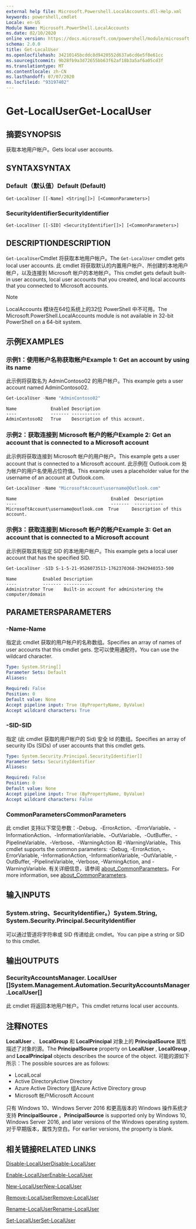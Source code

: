 ```yaml
---
external help file: Microsoft.Powershell.LocalAccounts.dll-Help.xml
keywords: powershell,cmdlet
Locale: en-US
Module Name: Microsoft.PowerShell.LocalAccounts
ms.date: 02/10/2020
online version: https://docs.microsoft.com/powershell/module/microsoft.powershell.localaccounts/get-localuser?view=powershell-5.1&WT.mc_id=ps-gethelp
schema: 2.0.0
title: Get-LocalUser
ms.openlocfilehash: 34210145bcddc8d9420552d637a6cd6e5f8e61cc
ms.sourcegitcommit: 9b28fb9a3d72655bb63f62af18b3a5af6a05cd3f
ms.translationtype: MT
ms.contentlocale: zh-CN
ms.lasthandoff: 07/07/2020
ms.locfileid: "93197402"
---
```

# <span data-ttu-id="ae931-103">Get-LocalUser</span><span class="sxs-lookup"><span data-stu-id="ae931-103">Get-LocalUser</span></span>

## <span data-ttu-id="ae931-104">摘要</span><span class="sxs-lookup"><span data-stu-id="ae931-104">SYNOPSIS</span></span>
<span data-ttu-id="ae931-105">获取本地用户帐户。</span><span class="sxs-lookup"><span data-stu-id="ae931-105">Gets local user accounts.</span></span>

## <span data-ttu-id="ae931-106">SYNTAX</span><span class="sxs-lookup"><span data-stu-id="ae931-106">SYNTAX</span></span>

### <span data-ttu-id="ae931-107">Default（默认值）</span><span class="sxs-lookup"><span data-stu-id="ae931-107">Default (Default)</span></span>

```
Get-LocalUser [[-Name] <String[]>] [<CommonParameters>]
```

### <span data-ttu-id="ae931-108">SecurityIdentifier</span><span class="sxs-lookup"><span data-stu-id="ae931-108">SecurityIdentifier</span></span>

```
Get-LocalUser [[-SID] <SecurityIdentifier[]>] [<CommonParameters>]
```

## <span data-ttu-id="ae931-109">DESCRIPTION</span><span class="sxs-lookup"><span data-stu-id="ae931-109">DESCRIPTION</span></span>

<span data-ttu-id="ae931-110">`Get-LocalUser`Cmdlet 将获取本地用户帐户。</span><span class="sxs-lookup"><span data-stu-id="ae931-110">The `Get-LocalUser` cmdlet gets local user accounts.</span></span> <span data-ttu-id="ae931-111">此 cmdlet 将获取默认的内置用户帐户、所创建的本地用户帐户，以及连接到 Microsoft 帐户的本地帐户。</span><span class="sxs-lookup"><span data-stu-id="ae931-111">This cmdlet gets default built-in user accounts, local user accounts that you created, and local accounts that you connected to Microsoft accounts.</span></span>

> [!NOTE]
> <span data-ttu-id="ae931-112">LocalAccounts 模块在64位系统上的32位 PowerShell 中不可用。</span><span class="sxs-lookup"><span data-stu-id="ae931-112">The Microsoft.PowerShell.LocalAccounts module is not available in 32-bit PowerShell on a 64-bit system.</span></span>

## <span data-ttu-id="ae931-113">示例</span><span class="sxs-lookup"><span data-stu-id="ae931-113">EXAMPLES</span></span>

### <span data-ttu-id="ae931-114">示例1：使用帐户名称获取帐户</span><span class="sxs-lookup"><span data-stu-id="ae931-114">Example 1: Get an account by using its name</span></span>

<span data-ttu-id="ae931-115">此示例将获取名为 AdminContoso02 的用户帐户。</span><span class="sxs-lookup"><span data-stu-id="ae931-115">This example gets a user account named AdminContoso02.</span></span>

```powershell
Get-LocalUser -Name "AdminContoso02"
```

```Output
Name             Enabled Description
----             ------- -----------
AdminContoso02   True    Description of this account.
```

### <span data-ttu-id="ae931-116">示例2：获取连接到 Microsoft 帐户的帐户</span><span class="sxs-lookup"><span data-stu-id="ae931-116">Example 2: Get an account that is connected to a Microsoft account</span></span>

<span data-ttu-id="ae931-117">此示例将获取连接到 Microsoft 帐户的用户帐户。</span><span class="sxs-lookup"><span data-stu-id="ae931-117">This example gets a user account that is connected to a Microsoft account.</span></span> <span data-ttu-id="ae931-118">此示例在 Outlook.com 处为帐户的用户名使用占位符值。</span><span class="sxs-lookup"><span data-stu-id="ae931-118">This example uses a placeholder value for the username of an account at Outlook.com.</span></span>

```powershell
Get-LocalUser -Name "MicrosoftAccount\username@Outlook.com"
```

```Output
Name                                    Enabled  Description
----                                    -------  -----------
MicrosoftAccount\username@outlook.com  True     Description of this account.
```

### <span data-ttu-id="ae931-119">示例3：获取连接到 Microsoft 帐户的帐户</span><span class="sxs-lookup"><span data-stu-id="ae931-119">Example 3: Get an account that is connected to a Microsoft account</span></span>

<span data-ttu-id="ae931-120">此示例获取具有指定 SID 的本地用户帐户。</span><span class="sxs-lookup"><span data-stu-id="ae931-120">This example gets a local user account that has the specified SID.</span></span>

```powershell
Get-LocalUser -SID S-1-5-21-9526073513-1762370368-3942940353-500
```

```Output
Name          Enabled Description
----          ------- -----------
Administrator True    Built-in account for administering the computer/domain
```

## <span data-ttu-id="ae931-121">PARAMETERS</span><span class="sxs-lookup"><span data-stu-id="ae931-121">PARAMETERS</span></span>

### <span data-ttu-id="ae931-122">-Name</span><span class="sxs-lookup"><span data-stu-id="ae931-122">-Name</span></span>

<span data-ttu-id="ae931-123">指定此 cmdlet 获取的用户帐户的名称数组。</span><span class="sxs-lookup"><span data-stu-id="ae931-123">Specifies an array of names of user accounts that this cmdlet gets.</span></span> <span data-ttu-id="ae931-124">您可以使用通配符。</span><span class="sxs-lookup"><span data-stu-id="ae931-124">You can use the wildcard character.</span></span>

```yaml
Type: System.String[]
Parameter Sets: Default
Aliases:

Required: False
Position: 0
Default value: None
Accept pipeline input: True (ByPropertyName, ByValue)
Accept wildcard characters: True
```

### <span data-ttu-id="ae931-125">-SID</span><span class="sxs-lookup"><span data-stu-id="ae931-125">-SID</span></span>

<span data-ttu-id="ae931-126">指定 (此 cmdlet 获取的用户帐户的 Sid) 安全 Id 的数组。</span><span class="sxs-lookup"><span data-stu-id="ae931-126">Specifies an array of security IDs (SIDs) of user accounts that this cmdlet gets.</span></span>

```yaml
Type: System.Security.Principal.SecurityIdentifier[]
Parameter Sets: SecurityIdentifier
Aliases:

Required: False
Position: 0
Default value: None
Accept pipeline input: True (ByPropertyName, ByValue)
Accept wildcard characters: False
```

### <span data-ttu-id="ae931-127">CommonParameters</span><span class="sxs-lookup"><span data-stu-id="ae931-127">CommonParameters</span></span>

<span data-ttu-id="ae931-128">此 cmdlet 支持以下常见参数：-Debug、-ErrorAction、-ErrorVariable、-InformationAction、-InformationVariable、-OutVariable、-OutBuffer、-PipelineVariable、-Verbose、-WarningAction 和 -WarningVariable。</span><span class="sxs-lookup"><span data-stu-id="ae931-128">This cmdlet supports the common parameters: -Debug, -ErrorAction, -ErrorVariable, -InformationAction, -InformationVariable, -OutVariable, -OutBuffer, -PipelineVariable, -Verbose, -WarningAction, and -WarningVariable.</span></span> <span data-ttu-id="ae931-129">有关详细信息，请参阅 [about_CommonParameters](https://go.microsoft.com/fwlink/?LinkID=113216)。</span><span class="sxs-lookup"><span data-stu-id="ae931-129">For more information, see [about_CommonParameters](https://go.microsoft.com/fwlink/?LinkID=113216).</span></span>

## <span data-ttu-id="ae931-130">输入</span><span class="sxs-lookup"><span data-stu-id="ae931-130">INPUTS</span></span>

### <span data-ttu-id="ae931-131">System.string、SecurityIdentifier。）</span><span class="sxs-lookup"><span data-stu-id="ae931-131">System.String, System.Security.Principal.SecurityIdentifier</span></span>

<span data-ttu-id="ae931-132">可以通过管道将字符串或 SID 传递给此 cmdlet。</span><span class="sxs-lookup"><span data-stu-id="ae931-132">You can pipe a string or SID to this cmdlet.</span></span>

## <span data-ttu-id="ae931-133">输出</span><span class="sxs-lookup"><span data-stu-id="ae931-133">OUTPUTS</span></span>

### <span data-ttu-id="ae931-134">SecurityAccountsManager. LocalUser []</span><span class="sxs-lookup"><span data-stu-id="ae931-134">System.Management.Automation.SecurityAccountsManager.LocalUser[]</span></span>

<span data-ttu-id="ae931-135">此 cmdlet 将返回本地用户帐户。</span><span class="sxs-lookup"><span data-stu-id="ae931-135">This cmdlet returns local user accounts.</span></span>

## <span data-ttu-id="ae931-136">注释</span><span class="sxs-lookup"><span data-stu-id="ae931-136">NOTES</span></span>

<span data-ttu-id="ae931-137">**LocalUser** 、 **LocalGroup** 和 **LocalPrincipal** 对象上的 **PrincipalSource** 属性描述了对象的源。</span><span class="sxs-lookup"><span data-stu-id="ae931-137">The **PrincipalSource** property on **LocalUser** , **LocalGroup** , and **LocalPrincipal** objects describes the source of the object.</span></span> <span data-ttu-id="ae931-138">可能的源如下所示：</span><span class="sxs-lookup"><span data-stu-id="ae931-138">The possible sources are as follows:</span></span>

- <span data-ttu-id="ae931-139">Local</span><span class="sxs-lookup"><span data-stu-id="ae931-139">Local</span></span>
- <span data-ttu-id="ae931-140">Active Directory</span><span class="sxs-lookup"><span data-stu-id="ae931-140">Active Directory</span></span>
- <span data-ttu-id="ae931-141">Azure Active Directory 组</span><span class="sxs-lookup"><span data-stu-id="ae931-141">Azure Active Directory group</span></span>
- <span data-ttu-id="ae931-142">Microsoft 帐户</span><span class="sxs-lookup"><span data-stu-id="ae931-142">Microsoft Account</span></span>

<span data-ttu-id="ae931-143">只有 Windows 10、Windows Server 2016 和更高版本的 Windows 操作系统才支持 **PrincipalSource** 。</span><span class="sxs-lookup"><span data-stu-id="ae931-143">**PrincipalSource** is supported only by Windows 10, Windows Server 2016, and later versions of the Windows operating system.</span></span> <span data-ttu-id="ae931-144">对于早期版本，属性为空白。</span><span class="sxs-lookup"><span data-stu-id="ae931-144">For earlier versions, the property is blank.</span></span>

## <span data-ttu-id="ae931-145">相关链接</span><span class="sxs-lookup"><span data-stu-id="ae931-145">RELATED LINKS</span></span>

[<span data-ttu-id="ae931-146">Disable-LocalUser</span><span class="sxs-lookup"><span data-stu-id="ae931-146">Disable-LocalUser</span></span>](Disable-LocalUser.md)

[<span data-ttu-id="ae931-147">Enable-LocalUser</span><span class="sxs-lookup"><span data-stu-id="ae931-147">Enable-LocalUser</span></span>](Enable-LocalUser.md)

[<span data-ttu-id="ae931-148">New-LocalUser</span><span class="sxs-lookup"><span data-stu-id="ae931-148">New-LocalUser</span></span>](New-LocalUser.md)

[<span data-ttu-id="ae931-149">Remove-LocalUser</span><span class="sxs-lookup"><span data-stu-id="ae931-149">Remove-LocalUser</span></span>](Remove-LocalUser.md)

[<span data-ttu-id="ae931-150">Rename-LocalUser</span><span class="sxs-lookup"><span data-stu-id="ae931-150">Rename-LocalUser</span></span>](Rename-LocalUser.md)

[<span data-ttu-id="ae931-151">Set-LocalUser</span><span class="sxs-lookup"><span data-stu-id="ae931-151">Set-LocalUser</span></span>](Set-LocalUser.md)
